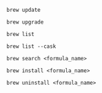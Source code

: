 ```
brew update

brew upgrade
```

```
brew list

brew list --cask

brew search <formula_name>
```

```
brew install <formula_name>

brew uninstall <formula_name>
```
